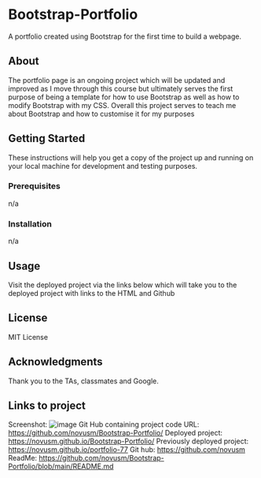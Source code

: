 # Bootstrap-Portfolio
A portfolio created using Bootstrap for the first time to build a webpage. 

## About

The portfolio page is an ongoing project which will be updated and improved as I move through this course but ultimately serves the first purpose of being a template for how to use Bootstrap as well as how to modify Bootstrap with my CSS. Overall this project serves to teach me about Bootstrap and how to customise it for my purposes

## Getting Started

These instructions will help you get a copy of the project up and running on your local machine for development and testing purposes.

### Prerequisites

n/a

### Installation

n/a

## Usage

Visit the deployed project via the links below which will take you to the deployed project with links to the HTML and Github

## License

MIT License

## Acknowledgments

Thank you to the TAs, classmates and Google.

## Links to project
Screenshot: ![image](https://github.com/novusm/Bootstrap-Portfolio/assets/126507510/092c2826-8de2-4b7d-85ea-fc73956e31ba)
Git Hub containing project code URL: https://github.com/novusm/Bootstrap-Portfolio/
Deployed project: https://novusm.github.io/Bootstrap-Portfolio/
Previously deployed project: https://novusm.github.io/portfolio-77
Git hub: https://github.com/novusm
ReadMe: https://github.com/novusm/Bootstrap-Portfolio/blob/main/README.md





